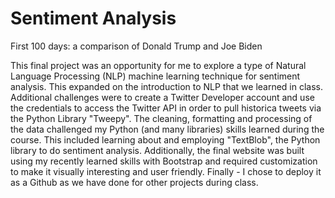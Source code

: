 # Sentiment Analysis
First 100 days: a comparison of Donald Trump and Joe Biden

This final project was an opportunity for me to explore a type of Natural Language Processing (NLP) machine learning technique for sentiment analysis. This expanded on the introduction to NLP that we learned in class. Additional challenges were to create a Twitter Developer account and use the credentials to access the Twitter API in order to pull historica tweets via the Python Library "Tweepy". The cleaning, formatting and processing of the data challenged my Python (and many libraries) skills learned during the course. This included learning about and employing "TextBlob", the Python library to do sentiment analysis. Additionally, the final website was built using my recently learned skills with Bootstrap and required customization to make it visually interesting and user friendly. Finally - I chose to deploy it as a Github as we have done for other projects during class.
